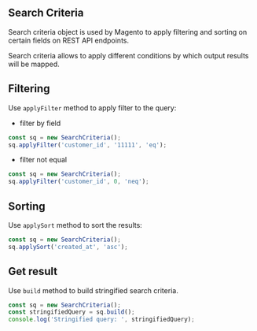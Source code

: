 ## Search Criteria
Search criteria object is used by Magento to apply filtering and sorting
on certain fields on REST API endpoints.

Search criteria allows to apply different conditions by which output 
results will be mapped.


## Filtering
Use `applyFilter` method to apply filter to the query:

* filter by field
```javascript
const sq = new SearchCriteria();
sq.applyFilter('customer_id', '11111', 'eq');
```

* filter not equal
```javascript
const sq = new SearchCriteria();
sq.applyFilter('customer_id', 0, 'neq');
```

## Sorting
Use `applySort` method to sort the results:
```javascript
const sq = new SearchCriteria();
sq.applySort('created_at', 'asc');
```

## Get result
Use `build` method to build stringified search criteria.
```javascript
const sq = new SearchCriteria();
const stringifiedQuery = sq.build();
console.log('Stringified query: ', stringifiedQuery);
``` 
